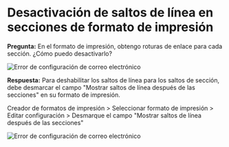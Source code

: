<!-- add-breadcrumbs -->
# Desactivación de saltos de línea en secciones de formato de impresión

**Pregunta:** En el formato de impresión, obtengo roturas de enlace para cada sección. ¿Cómo puedo desactivarlo?

<img alt="Error de configuración de correo electrónico" class="screenshot" src="{{docs_base_url}}/assets/img/articles/sections-1.png">

**Respuesta:** Para deshabilitar los saltos de línea para los saltos de sección, debe desmarcar el campo "Mostrar saltos de línea después de las secciones" en su formato de impresión.

Creador de formatos de impresión > Seleccionar formato de impresión > Editar configuración > Desmarque el campo "Mostrar saltos de línea después de las secciones"

<img alt="Error de configuración de correo electrónico" class="screenshot" src="{{docs_base_url}}/assets/img/articles/sections-2.gif">
